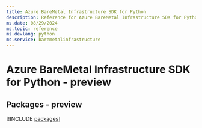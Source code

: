 ```yaml
---
title: Azure BareMetal Infrastructure SDK for Python
description: Reference for Azure BareMetal Infrastructure SDK for Python
ms.date: 08/29/2024
ms.topic: reference
ms.devlang: python
ms.service: baremetalinfrastructure
---
```

# Azure BareMetal Infrastructure SDK for Python - preview
## Packages - preview
[!INCLUDE [packages](baremetal-infrastructure-index.md)]